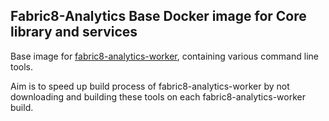 Fabric8-Analytics Base Docker image for Core library and services
-------------------------------------------

Base image for [fabric8-analytics-worker](https://github.com/fabric8-analytics/fabric8-analytics-worker),
containing various command line tools.

Aim is to speed up build process of fabric8-analytics-worker by not downloading and building these tools on each fabric8-analytics-worker build.
